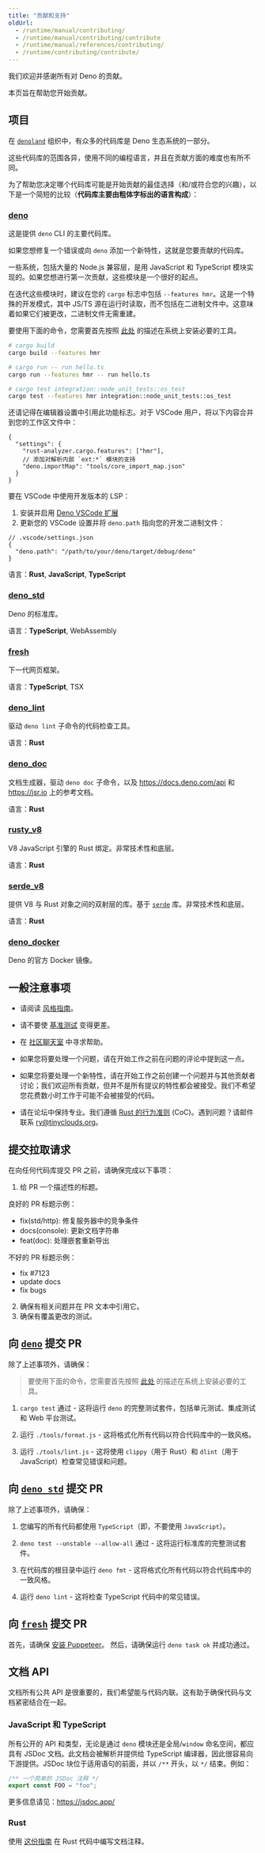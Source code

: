 ```yaml
---
title: "贡献和支持"
oldUrl:
  - /runtime/manual/contributing/
  - /runtime/manual/contributing/contribute
  - /runtime/manual/references/contributing/
  - /runtime/contributing/contribute/
---
```


我们欢迎并感谢所有对 Deno 的贡献。

本页旨在帮助您开始贡献。

## 项目

在 [`denoland`](https://github.com/denoland) 组织中，有众多的代码库是 Deno 生态系统的一部分。

这些代码库的范围各异，使用不同的编程语言，并且在贡献方面的难度也有所不同。

为了帮助您决定哪个代码库可能是开始贡献的最佳选择（和/或符合您的兴趣），以下是一个简短的比较（**代码库主要由粗体字标出的语言构成**）：

### [deno](https://github.com/denoland/deno)

这是提供 `deno` CLI 的主要代码库。

如果您想修复一个错误或向 `deno` 添加一个新特性，这就是您要贡献的代码库。

一些系统，包括大量的 Node.js 兼容层，是用 JavaScript 和 TypeScript 模块实现的。如果您想进行第一次贡献，这些模块是一个很好的起点。

在迭代这些模块时，建议在您的 `cargo` 标志中包括 `--features hmr`。这是一个特殊的开发模式，其中 JS/TS 源在运行时读取，而不包括在二进制文件中。这意味着如果它们被更改，二进制文件无需重建。

要使用下面的命令，您需要首先按照 [此处](building_from_source) 的描述在系统上安装必要的工具。

```sh
# cargo build
cargo build --features hmr

# cargo run -- run hello.ts
cargo run --features hmr -- run hello.ts

# cargo test integration::node_unit_tests::os_test
cargo test --features hmr integration::node_unit_tests::os_test
```

还请记得在编辑器设置中引用此功能标志。对于 VSCode 用户，将以下内容合并到您的工作区文件中：

```jsonc
{
  "settings": {
    "rust-analyzer.cargo.features": ["hmr"],
    // 添加对解析内部 `ext:*` 模块的支持
    "deno.importMap": "tools/core_import_map.json"
  }
}
```

要在 VSCode 中使用开发版本的 LSP：

1. 安装并启用
   [Deno VSCode 扩展](https://marketplace.visualstudio.com/items?itemName=denoland.vscode-deno)
2. 更新您的 VSCode 设置并将 `deno.path` 指向您的开发二进制文件：

```jsonc
// .vscode/settings.json
{
  "deno.path": "/path/to/your/deno/target/debug/deno"
}
```

语言：**Rust**, **JavaScript**, **TypeScript**

### [deno_std](https://github.com/denoland/deno_std)

Deno 的标准库。

语言：**TypeScript**, WebAssembly

### [fresh](https://github.com/denoland/fresh)

下一代网页框架。

语言：**TypeScript**, TSX

### [deno_lint](https://github.com/denoland/deno_lint)

驱动 `deno lint` 子命令的代码检查工具。

语言：**Rust**

### [deno_doc](https://github.com/denoland/deno_doc)

文档生成器，驱动 `deno doc` 子命令，以及 https://docs.deno.com/api 和 https://jsr.io 上的参考文档。

语言：**Rust**

### [rusty_v8](https://github.com/denoland/rusty_v8)

V8 JavaScript 引擎的 Rust 绑定。非常技术性和底层。

语言：**Rust**

### [serde_v8](https://github.com/denoland/deno_core/tree/main/serde_v8)

提供 V8 与 Rust 对象之间的双射层的库。基于 [`serde`](https://crates.io/crates/serde) 库。非常技术性和底层。

语言：**Rust**

### [deno_docker](https://github.com/denoland/deno_docker)

Deno 的官方 Docker 镜像。

## 一般注意事项

- 请阅读 [风格指南](/runtime/contributing/style_guide)。

- 请不要使 [基准测试](https://deno.land/benchmarks) 变得更差。

- 在 [社区聊天室](https://discord.gg/deno) 中寻求帮助。

- 如果您将要处理一个问题，请在开始工作之前在问题的评论中提到这一点。

- 如果您将要处理一个新特性，请在开始工作之前创建一个问题并与其他贡献者讨论；我们欢迎所有贡献，但并不是所有提议的特性都会被接受。我们不希望您花费数小时工作于可能不会被接受的代码。

- 请在论坛中保持专业。我们遵循 [Rust 的行为准则](https://www.rust-lang.org/policies/code-of-conduct) (CoC)。遇到问题？请邮件联系 [ry@tinyclouds.org](mailto:ry@tinyclouds.org)。

## 提交拉取请求

在向任何代码库提交 PR 之前，请确保完成以下事项：

1. 给 PR 一个描述性的标题。

良好的 PR 标题示例：

- fix(std/http): 修复服务器中的竞争条件
- docs(console): 更新文档字符串
- feat(doc): 处理嵌套重新导出

不好的 PR 标题示例：

- fix #7123
- update docs
- fix bugs

2. 确保有相关问题并在 PR 文本中引用它。
3. 确保有覆盖更改的测试。

## 向 [`deno`](https://github.com/denoland/deno) 提交 PR

除了上述事项外，请确保：

> 要使用下面的命令，您需要首先按照 [此处](building_from_source) 的描述在系统上安装必要的工具。

1. `cargo test` 通过 - 这将运行 `deno` 的完整测试套件，包括单元测试、集成测试和 Web 平台测试。

1. 运行 `./tools/format.js` - 这将格式化所有代码以符合代码库中的一致风格。

1. 运行 `./tools/lint.js` - 这将使用 `clippy`（用于 Rust）和 `dlint`（用于 JavaScript）检查常见错误和问题。

## 向 [`deno_std`](https://github.com/denoland/deno_std) 提交 PR

除了上述事项外，请确保：

1. 您编写的所有代码都使用 `TypeScript`（即，不要使用 `JavaScript`）。

1. `deno test --unstable --allow-all` 通过 - 这将运行标准库的完整测试套件。

1. 在代码库的根目录中运行 `deno fmt` - 这将格式化所有代码以符合代码库中的一致风格。

1. 运行 `deno lint` - 这将检查 TypeScript 代码中的常见错误。

## 向 [`fresh`](https://github.com/denoland/fresh) 提交 PR

首先，请确保 [安装 Puppeteer](https://github.com/lucacasonato/deno-puppeteer#installation)。
然后，请确保运行 `deno task ok` 并成功通过。

## 文档 API

文档所有公共 API 是很重要的，我们希望能与代码内联。这有助于确保代码与文档紧密结合在一起。

### JavaScript 和 TypeScript

所有公开的 API 和类型，无论是通过 `deno` 模块还是全局/`window` 命名空间，都应具有 JSDoc 文档。此文档会被解析并提供给 TypeScript 编译器，因此很容易向下游提供。JSDoc 块位于适用语句的前面，并以 `/**` 开头，以 `*/` 结束。例如：

```ts
/** 一个简单的 JSDoc 注释 */
export const FOO = "foo";
```

更多信息请见：https://jsdoc.app/

### Rust

使用 [这份指南](https://doc.rust-lang.org/rustdoc/how-to-write-documentation.html) 在 Rust 代码中编写文档注释。